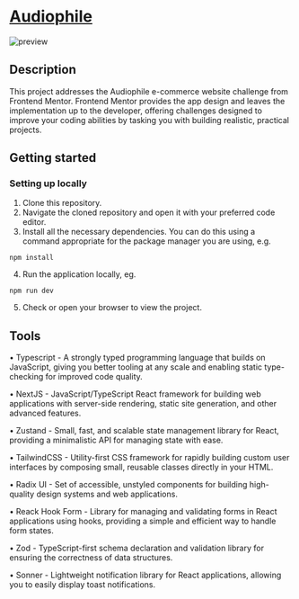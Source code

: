 # <a href="https://ecommerce-rust-rho.vercel.app/" target="_blank">Audiophile</a>

![preview](https://github.com/user-attachments/assets/311ad0e3-b745-4747-8714-31a25bba9aea)

## Description

This project addresses the Audiophile e-commerce website challenge from Frontend Mentor. Frontend Mentor provides the app design and leaves the implementation up to the developer, offering challenges designed to improve your coding abilities by tasking you with building realistic, practical projects.

## Getting started

### Setting up locally

1. Clone this repository.
2. Navigate the cloned repository and open it with your preferred code editor.
3. Install all the necessary dependencies. You can do this using a command appropriate for the package manager you are using, e.g.

```
npm install
```

4. Run the application locally, eg.

```
npm run dev
```

5. Check or open your browser to view the project.

## Tools

• Typescript - A strongly typed programming language that builds on JavaScript, giving you better tooling at any scale and enabling static type-checking for improved code quality.

• NextJS - JavaScript/TypeScript React framework for building web applications with server-side rendering, static site generation, and other advanced features.

• Zustand - Small, fast, and scalable state management library for React, providing a minimalistic API for managing state with ease.

• TailwindCSS - Utility-first CSS framework for rapidly building custom user interfaces by composing small, reusable classes directly in your HTML.

• Radix UI - Set of accessible, unstyled components for building high-quality design systems and web applications.

• Reack Hook Form - Library for managing and validating forms in React applications using hooks, providing a simple and efficient way to handle form states.

• Zod - TypeScript-first schema declaration and validation library for ensuring the correctness of data structures.

• Sonner - Lightweight notification library for React applications, allowing you to easily display toast notifications.















